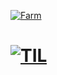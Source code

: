 

[![Farm](https://render.gitanimals.org/farms/gagoory7)](https://www.gitanimals.org/en_US?utm_medium=image&utm_source=gagoory7&utm_content=farm)


# [![TIL](https://img.shields.io/badge/TIL-dc143c?style=for-the-badge&logoColor=white)](https://gagoory7.github.io) 

<!-- ![Profile Views Counter](https://komarev.com/ghpvc/?username=gagoory7&color=dc143c) -->